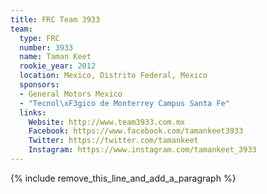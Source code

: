 ```yaml
---
title: FRC Team 3933
team:
  type: FRC
  number: 3933
  name: Taman Keet
  rookie_year: 2012
  location: Mexico, Distrito Federal, Mexico
  sponsors:
  - General Motors Mexico
  - "Tecnol\xF3gico de Monterrey Campus Santa Fe"
  links:
    Website: http://www.team3933.com.mx
    Facebook: https://www.facebook.com/tamankeet3933
    Twitter: https://twitter.com/tamankeet
    Instagram: https://www.instagram.com/tamankeet_3933
---
```


{% include remove_this_line_and_add_a_paragraph %}